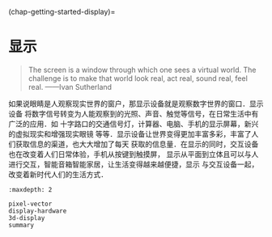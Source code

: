 (chap-getting-started-display)=
# 显示

> The screen is a window through which one sees a virtual world. The challenge is to make that world look real, act real, sound real, feel real. 
>                                                        ——Ivan Sutherland

如果说眼睛是人观察现实世界的窗户，那显示设备就是观察数字世界的窗口．显示设备
将数字信号转变为人能观察到的光照、声音、触觉等信号，在日常生活中有广泛的应用．如
十字路口的交通信号灯，计算器、电脑、手机的显示屏幕，新兴的虚拟现实和增强现实眼镜
等等．显示设备让世界变得更加丰富多彩，丰富了人们获取信息的渠道，也大大增加了每天
获取的信息量．在显示的同时，交互设备也在改变着人们日常体验，手机从按键到触摸屏，
显示从平面到立体且可以与人进行交互，智能音箱智能家居，让生活变得越来越便捷，显示
与交互设备一起，改变着新时代人们的生活方式．

```{toctree}
:maxdepth: 2

pixel-vector
display-hardware
3d-display
summary
```